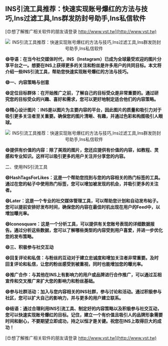 ## **INS引流工具推荐：快速实现账号爆红的方法与技巧,Ins过滤工具,Ins群发防封号助手,Ins私信软件**

[😍想了解推广相关软件的朋友请登录 http://www.vst.tw](http://www.vst.tw)

 <center><img src="https://vst.tw/MP4/tuiguang/png/4.png" alt="INS引流工具推荐：快速实现账号爆红的方法与技巧,Ins过滤工具,Ins群发防封号助手,Ins私信软件"></center>

**😄导语：在当今社交媒体时代，INS（Instagram）已成为全球最受欢迎的图片分享平台之一。想要在INS上获得更多的关注和粉丝是许多用户的共同目标。本文将介绍一些INS引流工具，帮助您快速实现账号爆红的方法与技巧。**

**😄一、内容策略与创意**

**😄定位目标群体：在开始推广之前，了解自己的目标受众是非常重要的。通过研究您的目标受众的兴趣、喜好和需求，您可以更好地制定适合他们的内容策略。**

**😄精心设计图片：INS是以图片为主要内容的平台，因此图片的质量和吸引力对于吸引更多关注者至关重要。确保您的图片清晰、有趣，并通过色彩和构图吸引人眼球。**

 <center><img src="https://vst.tw/MP4/tuiguang/png/6.png" alt="INS引流工具推荐：快速实现账号爆红的方法与技巧,Ins过滤工具,Ins群发防封号助手,Ins私信软件"></center>

**😄提供有价值的内容：除了美观的图片，您还应提供有价值的内容，如教程、灵感和专业知识。这样可以吸引更多的用户关注并分享您的内容。**

二、使用INS引流工具

**😄HashTagsForLikes：这是一个帮助您找到与您的内容相关的热门标签的工具。通过在您的帖子中使用热门标签，您可以增加被发现的机会，并吸引更多的关注者。**

**😄Later：这是一个专业的社交媒体管理工具，可以帮助您计划和自动发布帖子。您可以提前安排好发布时间，确保您的内容在最佳时机出现在用户的Feed中，以增加曝光率。**

**😄Iconosquare：这是一个分析工具，可以提供有关您账号表现的详细数据报告。通过分析这些数据，您可以了解哪些类型的内容受到用户喜爱，并进一步优化您的发布策略。**

**😄三、积极参与社交互动**

**😄回复评论和私信：与粉丝的互动对于建立忠诚度和增加关注者非常重要。及时回复评论和私信，让您的粉丝感受到被重视，同时也能增加您的曝光率。**

**😄推广合作：与其他在INS上有影响力的用户或品牌进行合作推广，可以通过互相宣传和交叉推广来扩大您的影响力和粉丝基础。**

**😄参与社群活动：加入与您内容相关的INS社群，参与讨论和活动。通过积极参与社区，您可以扩大自己的影响力，并与更多的用户建立联系。**

**😄结语：通过合理利用INS引流工具、制定好的内容策略以及积极参与社交互动，您可以快速实现账号爆红的目标。记住，建立一个有价值且吸引人的品牌形象需要时间和耐心，不要期望立即成功，持之以恒才是关键。祝您在INS上取得巨大的成功！**

[😍想了解推广相关软件的朋友请登录 http://www.vst.tw](http://www.vst.tw)



